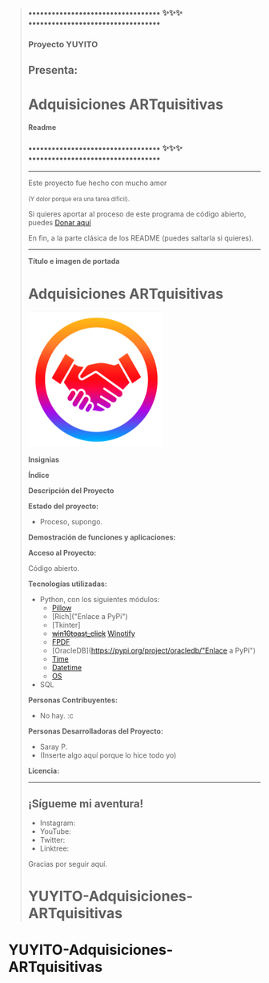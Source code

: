 > ### •••••••••••••••••••••••••••••••••• ✨✨✨ ••••••••••••••••••••••••••••••••••
> ### Proyecto YUYITO
> ## Presenta:
>
> # Adquisiciones ARTquisitivas
> 
> #### Readme
> ### •••••••••••••••••••••••••••••••••• ✨✨✨ ••••••••••••••••••••••••••••••••••
> 
> ***
> 
> Este proyecto fue hecho con mucho amor
> 
> <small>(Y dolor porque era una tarea difícil).</small>
> 
> Si quieres aportar al proceso de este programa de código abierto, puedes
> [Donar aquí](google.com "No hay link pero algún día haré un Kofi o Patreón o algo")
> 
> En fin, a la parte clásica de los README (puedes saltarla si quieres).
> 
> ***
> 
>  **Título e imagen de portada**
> 
> # Adquisiciones ARTquisitivas
> ![Foto de nombre](logoconcept.png)
> 
>  **Insignias**
> 
>  **Índice**
> 
>  **Descripción del Proyecto**
> 
>  **Estado del proyecto:**
>   - Proceso, supongo.
> 
>  **Demostración de funciones y aplicaciones:**
> 
>  **Acceso al Proyecto:**
> 
> Código abierto.
> 
>  **Tecnologías utilizadas:**
> 
> - Python, con los siguientes módulos:
>   - [Pillow](https://pypi.org/project/pillow/ "Enlace a PyPi")
>   - [Rich]("Enlace a PyPi")
>   - [Tkinter]
>   - ~~[win10toast_click](https://pypi.org/project/win10toast_click/ "Enlace a PyPi")~~ [Winotify](https://pypi.org/project/winotify/ "Enlace a PyPi")
>   - [FPDF](https://pypi.org/project/fpdf/ "Enlace a PyPi")
>   - [OracleDB](https://pypi.org/project/oracledb/"Enlace a PyPi")
>   - [Time](https://docs.python.org/3/library/time.html "Enlace a Python documentation")
>   - [Datetime](https://pypi.org/project/DateTime/ "Enlace a PyPi")
>   - [OS](https://docs.python.org/3/library/os.html "Enlace a Python documentation")
> - SQL
> 
>  **Personas Contribuyentes:**
> - No hay. :c
> 
>  **Personas Desarrolladoras del Proyecto:**
> - Saray P.
> - (Inserte algo aquí porque lo hice todo yo)
> 
>  **Licencia:**
> ***
> 
> ## ¡Sígueme mi aventura!
> - Instagram: []()
> - YouTube: []()
> - Twitter: []()
> - Linktree: []()
> 
> Gracias por seguir aquí.
># YUYITO-Adquisiciones-ARTquisitivas
# YUYITO-Adquisiciones-ARTquisitivas
